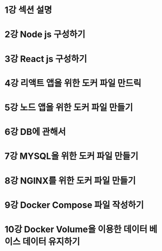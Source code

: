 # 1강 섹션 설명

# 2강 Node js 구성하기

# 3강 React js 구성하기

# 4강 리액트 앱을 위한 도커 파일 만드릭

# 5강 노드 앱을 위한 도커 파일 만들기

# 6강 DB에 관해서

# 7강 MYSQL을 위한 도커 파일 만들기

# 8강 NGINX를 위한 도커 파일 만들기

# 9강 Docker Compose 파일 작성하기

# 10강 Docker Volume을 이용한 데이터 베이스 데이터 유지하기

